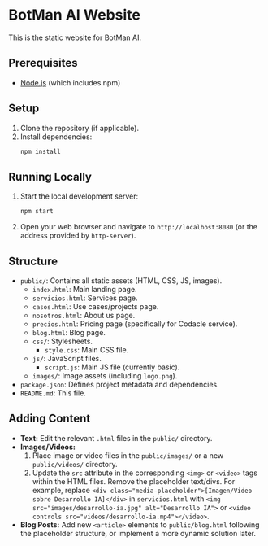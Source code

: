 # BotMan AI Website

This is the static website for BotMan AI.

## Prerequisites

*   [Node.js](https://nodejs.org/) (which includes npm)

## Setup

1.  Clone the repository (if applicable).
2.  Install dependencies:
    ```bash
    npm install
    ```

## Running Locally

1.  Start the local development server:
    ```bash
    npm start
    ```
2.  Open your web browser and navigate to `http://localhost:8080` (or the address provided by `http-server`).

## Structure

*   `public/`: Contains all static assets (HTML, CSS, JS, images).
    *   `index.html`: Main landing page.
    *   `servicios.html`: Services page.
    *   `casos.html`: Use cases/projects page.
    *   `nosotros.html`: About us page.
    *   `precios.html`: Pricing page (specifically for Codacle service).
    *   `blog.html`: Blog page.
    *   `css/`: Stylesheets.
        *   `style.css`: Main CSS file.
    *   `js/`: JavaScript files.
        *   `script.js`: Main JS file (currently basic).
    *   `images/`: Image assets (including `logo.png`).
*   `package.json`: Defines project metadata and dependencies.
*   `README.md`: This file.

## Adding Content

*   **Text:** Edit the relevant `.html` files in the `public/` directory.
*   **Images/Videos:**
    1.  Place image or video files in the `public/images/` or a new `public/videos/` directory.
    2.  Update the `src` attribute in the corresponding `<img>` or `<video>` tags within the HTML files. Remove the placeholder text/divs.
    For example, replace `<div class="media-placeholder">[Imagen/Video sobre Desarrollo IA]</div>` in `servicios.html` with `<img src="images/desarrollo-ia.jpg" alt="Desarrollo IA">` or `<video controls src="videos/desarrollo-ia.mp4"></video>`.
*   **Blog Posts:** Add new `<article>` elements to `public/blog.html` following the placeholder structure, or implement a more dynamic solution later. 